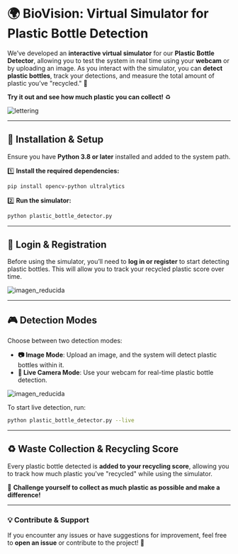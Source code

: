 # 🌍 BioVision: Virtual Simulator for Plastic Bottle Detection  

We’ve developed an **interactive virtual simulator** for our **Plastic Bottle Detector**, allowing you to test the system in real time using your **webcam** or by uploading an image. As you interact with the simulator, you can **detect plastic bottles**, track your detections, and measure the total amount of plastic you’ve "recycled." 🚀  

**Try it out and see how much plastic you can collect!** ♻️  

![lettering](https://github.com/user-attachments/assets/aa7167bc-5ca3-4446-b23c-7b19841ced94)  

---

## 📌 Installation & Setup  

Ensure you have **Python 3.8 or later** installed and added to the system path.  

1️⃣ **Install the required dependencies:**  
```bash
pip install opencv-python ultralytics
```
2️⃣ **Run the simulator:**  
```bash
python plastic_bottle_detector.py
```

---

## 🔑 Login & Registration  
Before using the simulator, you’ll need to **log in or register** to start detecting plastic bottles. This will allow you to track your recycled plastic score over time.  

![imagen_reducida](https://github.com/user-attachments/assets/6e758983-8ebf-4ddc-9032-558f3c946334)


---

## 🎮 Detection Modes  
Choose between two detection modes:  

- **📷 Image Mode**: Upload an image, and the system will detect plastic bottles within it.  
- **🎥 Live Camera Mode**: Use your webcam for real-time plastic bottle detection.  

![imagen_reducida](https://github.com/user-attachments/assets/db191391-91af-440b-aa59-fabbc06a2e56)


To start live detection, run:  
```bash
python plastic_bottle_detector.py --live
```

---

## ♻️ Waste Collection & Recycling Score  
Every plastic bottle detected is **added to your recycling score**, allowing you to track how much plastic you've "recycled" while using the simulator.  

🌱 **Challenge yourself to collect as much plastic as possible and make a difference!**  

---

### 💡 Contribute & Support  
If you encounter any issues or have suggestions for improvement, feel free to **open an issue** or contribute to the project! 🚀  

